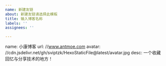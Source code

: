 ```yaml
---
name: 新建友链
about: 新建友链请选择此模板
title: 输入博客名称
labels: ''
assignees: ''

---
```


name: 小康博客
url: //www.antmoe.com
avatar: //cdn.jsdelivr.net/gh/sviptzk/HexoStaticFile@latest/avatar.jpg
desc: 一个收藏回忆与分享技术的地方！

